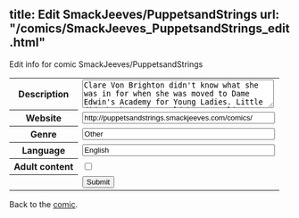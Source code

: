 title: Edit SmackJeeves/PuppetsandStrings
url: "/comics/SmackJeeves_PuppetsandStrings_edit.html"
---
Edit info for comic SmackJeeves/PuppetsandStrings

<form name="comic" action="http://gaepostmail.appspot.com/comic/" method="post">
<table class="comicinfo">
<tr>
<th>Description</th><td><textarea name="description" cols="40" rows="3">Clare Von Brighton didn't know what she was in for when she was moved to Dame Edwin's Academy for Young Ladies. Little did she know she would be unraveling secrets not only about the history of Edward park, but of other people's lives and her own.</textarea></td>
</tr>
<tr>
<th>Website</th><td><input type="text" name="url" value="http://puppetsandstrings.smackjeeves.com/comics/" size="40"/></td>
</tr>
<tr>
<th>Genre</th><td><input type="text" name="genre" value="Other" size="40"/></td>
</tr>
<tr>
<th>Language</th><td><input type="text" name="language" value="English" size="40"/></td>
</tr>
<tr>
<th>Adult content</th><td><input type="checkbox" name="adult" value="adult" /></td>
</tr>
<tr>
<th></th><td>
<input type="hidden" name="comic" value="SmackJeeves_PuppetsandStrings" />
<input type="submit" name="submit" value="Submit" />
</td>
</tr>
</table>
</form>

Back to the [comic](SmackJeeves_PuppetsandStrings.html).
